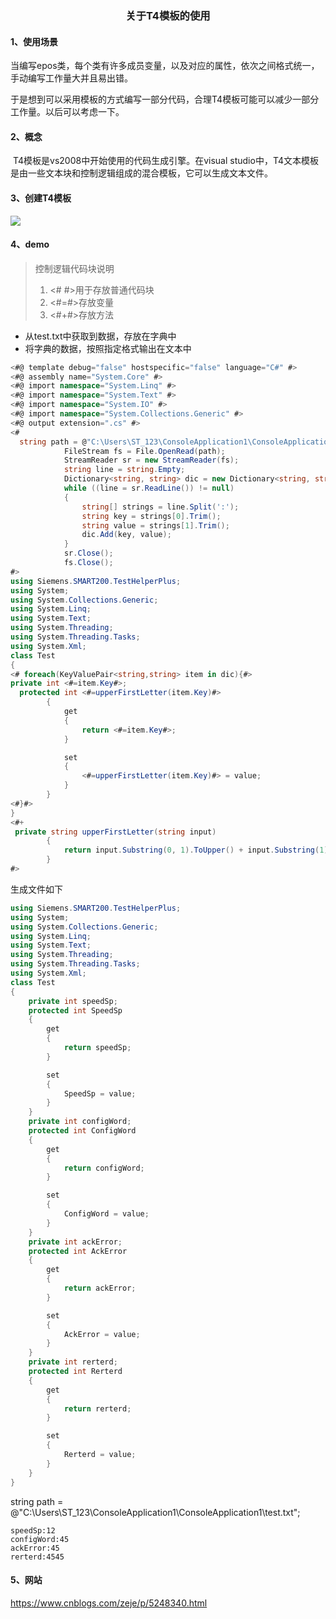 ### <center>关于T4模板的使用</center>

#### 1、使用场景

​	当编写epos类，每个类有许多成员变量，以及对应的属性，依次之间格式统一，手动编写工作量大并且易出错。

​	于是想到可以采用模板的方式编写一部分代码，合理T4模板可能可以减少一部分工作量。以后可以考虑一下。

#### 2、概念

​	T4模板是vs2008中开始使用的代码生成引擎。在visual studio中，T4文本模板是由一些文本块和控制逻辑组成的混合模板，它可以生成文本文件。

#### 3、创建T4模板

![](C:\Users\ST_123\AppData\Roaming\Typora\typora-user-images\1548854530328.png)

#### 4、demo

> 控制逻辑代码块说明
>
> 1. <# #>用于存放普通代码块 
> 2. <#=#>存放变量
> 3. <#+#>存放方法

- 从test.txt中获取到数据，存放在字典中
- 将字典的数据，按照指定格式输出在文本中

~~~c#
<#@ template debug="false" hostspecific="false" language="C#" #>
<#@ assembly name="System.Core" #>
<#@ import namespace="System.Linq" #>
<#@ import namespace="System.Text" #>
<#@ import namespace="System.IO" #>
<#@ import namespace="System.Collections.Generic" #>
<#@ output extension=".cs" #>
<#
  string path = @"C:\Users\ST_123\ConsoleApplication1\ConsoleApplication1\test.txt";
            FileStream fs = File.OpenRead(path);
            StreamReader sr = new StreamReader(fs);
            string line = string.Empty;
            Dictionary<string, string> dic = new Dictionary<string, string>() ;
            while ((line = sr.ReadLine()) != null)
            {
                string[] strings = line.Split(':');
                string key = strings[0].Trim();
                string value = strings[1].Trim();
                dic.Add(key, value);
            }
            sr.Close();
            fs.Close();
#>
using Siemens.SMART200.TestHelperPlus;
using System;
using System.Collections.Generic;
using System.Linq;
using System.Text;
using System.Threading;
using System.Threading.Tasks;
using System.Xml;
class Test
{
<# foreach(KeyValuePair<string,string> item in dic){#>
private int <#=item.Key#>;
  protected int <#=upperFirstLetter(item.Key)#>
        {
            get
            {
                return <#=item.Key#>;
            }

            set
            {
                <#=upperFirstLetter(item.Key)#> = value;
            }
        }
<#}#>
}
<#+
 private string upperFirstLetter(string input)
        {
            return input.Substring(0, 1).ToUpper() + input.Substring(1);
        }
#>
~~~

生成文件如下

~~~C#
using Siemens.SMART200.TestHelperPlus;
using System;
using System.Collections.Generic;
using System.Linq;
using System.Text;
using System.Threading;
using System.Threading.Tasks;
using System.Xml;
class Test
{
    private int speedSp;
    protected int SpeedSp
    {
        get
        {
            return speedSp;
        }

        set
        {
            SpeedSp = value;
        }
    }
    private int configWord;
    protected int ConfigWord
    {
        get
        {
            return configWord;
        }

        set
        {
            ConfigWord = value;
        }
    }
    private int ackError;
    protected int AckError
    {
        get
        {
            return ackError;
        }

        set
        {
            AckError = value;
        }
    }
    private int rerterd;
    protected int Rerterd
    {
        get
        {
            return rerterd;
        }

        set
        {
            Rerterd = value;
        }
    }
}
~~~

string path = @"C:\Users\ST_123\ConsoleApplication1\ConsoleApplication1\test.txt";

~~~properties
speedSp:12
configWord:45
ackError:45
rerterd:4545
~~~

#### 5、网站

https://www.cnblogs.com/zeje/p/5248340.html